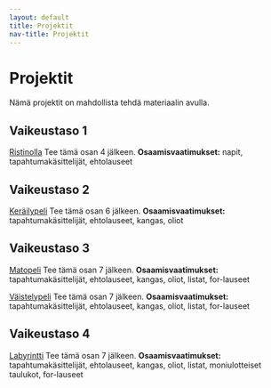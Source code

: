 ```yaml
---
layout: default
title: Projektit
nav-title: Projektit
---
```

# Projektit

Nämä projektit on mahdollista tehdä materiaalin avulla.
	
## Vaikeustaso 1

<a href="../sivut/ristinolla.html">Ristinolla</a>
Tee tämä osan 4 jälkeen. <b>Osaamisvaatimukset:</b> napit, tapahtumakäsittelijät, ehtolauseet

## Vaikeustaso 2

<a href="../sivut/keräilypeli.html">Keräilypeli</a>
Tee tämä osan 6 jälkeen. <b>Osaamisvaatimukset:</b> tapahtumakäsittelijät, ehtolauseet, kangas, oliot

## Vaikeustaso 3

<a href="../sivut/matopeli.html">Matopeli</a>
Tee tämä osan 7 jälkeen. <b>Osaamisvaatimukset:</b> tapahtumakäsittelijät, ehtolauseet, kangas, oliot, listat, for-lauseet

<a href="../sivut/väistelypeli.html">Väistelypeli</a>
Tee tämä osan 7 jälkeen. <b>Osaamisvaatimukset:</b> tapahtumakäsittelijät, ehtolauseet, kangas, oliot, listat, for-lauseet

## Vaikeustaso 4

<a href="../sivut/labyrintti.html">Labyrintti</a>
Tee tämä osan 7 jälkeen. <b>Osaamisvaatimukset:</b> tapahtumakäsittelijät, ehtolauseet, kangas, oliot, listat, moniulotteiset taulukot, for-lauseet